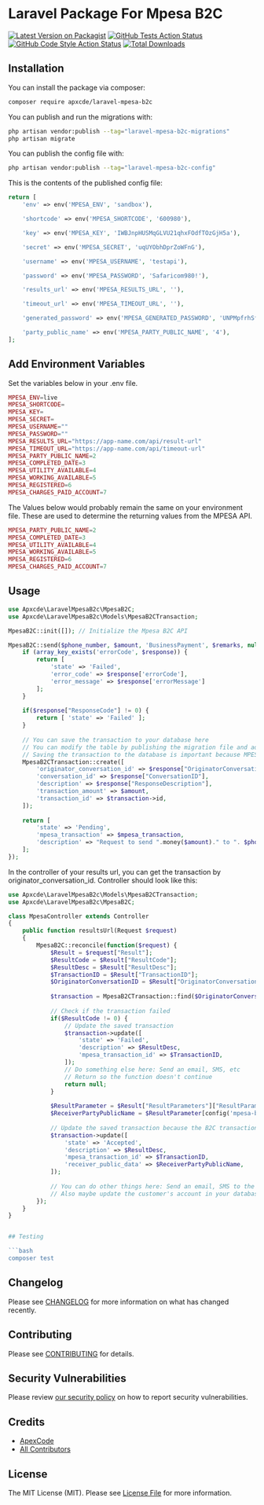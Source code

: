 # Laravel Package For Mpesa B2C

[![Latest Version on Packagist](https://img.shields.io/packagist/v/apxcde/laravel-mpesa-b2c.svg?style=flat-square)](https://packagist.org/packages/apxcde/laravel-mpesa-b2c)
[![GitHub Tests Action Status](https://img.shields.io/github/workflow/status/apxcde/laravel-mpesa-b2c/run-tests?label=tests)](https://github.com/apxcde/laravel-mpesa-b2c/actions?query=workflow%3Arun-tests+branch%3Amain)
[![GitHub Code Style Action Status](https://img.shields.io/github/workflow/status/apxcde/laravel-mpesa-b2c/Fix%20PHP%20code%20style%20issues?label=code%20style)](https://github.com/apxcde/laravel-mpesa-b2c/actions?query=workflow%3A"Fix+PHP+code+style+issues"+branch%3Amain)
[![Total Downloads](https://img.shields.io/packagist/dt/apxcde/laravel-mpesa-b2c.svg?style=flat-square)](https://packagist.org/packages/apxcde/laravel-mpesa-b2c)

## Installation

You can install the package via composer:

```bash
composer require apxcde/laravel-mpesa-b2c
```

You can publish and run the migrations with:

```bash
php artisan vendor:publish --tag="laravel-mpesa-b2c-migrations"
php artisan migrate
```

You can publish the config file with:

```bash
php artisan vendor:publish --tag="laravel-mpesa-b2c-config"
```

This is the contents of the published config file:

```php
return [
    'env' => env('MPESA_ENV', 'sandbox'),

    'shortcode' => env('MPESA_SHORTCODE', '600980'),

    'key' => env('MPESA_KEY', 'IWBJnpHUSMqGLVU21qhxFOdfTOzGjH5a'),

    'secret' => env('MPESA_SECRET', 'uqUYObhDprZoWFnG'),

    'username' => env('MPESA_USERNAME', 'testapi'),

    'password' => env('MPESA_PASSWORD', 'Safaricom980!'),

    'results_url' => env('MPESA_RESULTS_URL', ''),

    'timeout_url' => env('MPESA_TIMEOUT_URL', ''),

    'generated_password' => env('MPESA_GENERATED_PASSWORD', 'UNPMpfrhSfSeqN566HAlAQYaIQMeLvpEPZ5SiUR5pJn4faGYBnye251wCLGR56B3uOtT39UmoSeHtFhIa3torjhkXsfESm5NvKhIIOnHKa5Ry3rzeVxL+ruZE2st80HCLsbsJUQmvJ8vbE+h+NamH4DJi7JFHrHAPJ06BPjZuQEYbd/Lei1q4sdmQg6c38ZAnPIrvvWWidqxWc+uspbjqC+Dcyy6o9uwkfCCYGkvLtA8n2FM8MZazh/wgVjBOSV/RMmnt/cZjqoAiUVTkW6FMac77w1ejhweN4khV9mhmZvjmfaFmYi54nXbLSOC8FvkyiJf8uecNSAyWb5G/IhpaQ=='),

    'party_public_name' => env('MPESA_PARTY_PUBLIC_NAME', '4'),
];
```

## Add Environment Variables

Set the variables below in your .env file.

```php
MPESA_ENV=live
MPESA_SHORTCODE=
MPESA_KEY=
MPESA_SECRET=
MPESA_USERNAME=""
MPESA_PASSWORD=""
MPESA_RESULTS_URL="https://app-name.com/api/result-url"
MPESA_TIMEOUT_URL="https://app-name.com/api/timeout-url"
MPESA_PARTY_PUBLIC_NAME=2
MPESA_COMPLETED_DATE=3
MPESA_UTILITY_AVAILABLE=4
MPESA_WORKING_AVAILABLE=5
MPESA_REGISTERED=6
MPESA_CHARGES_PAID_ACCOUNT=7
```

The Values below would probably remain the same on your environment file. These are used to determine the returning values from the 
MPESA API.

```php
MPESA_PARTY_PUBLIC_NAME=2
MPESA_COMPLETED_DATE=3
MPESA_UTILITY_AVAILABLE=4
MPESA_WORKING_AVAILABLE=5
MPESA_REGISTERED=6
MPESA_CHARGES_PAID_ACCOUNT=7
```

## Usage

```php
use Apxcde\LaravelMpesaB2c\MpesaB2C;
use Apxcde\LaravelMpesaB2c\Models\MpesaB2CTransaction;

MpesaB2C::init([]); // Initialize the Mpesa B2C API

MpesaB2C::send($phone_number, $amount, 'BusinessPayment', $remarks, null, function($response) use ($amount, $phone_number) { 
    if (array_key_exists('errorCode', $response)) {
        return [
            'state' => 'Failed',
            'error_code' => $response['errorCode'],
            'error_message' => $response['errorMessage']
        ];
    }
    
    if($response["ResponseCode"] != 0) { 
        return [ 'state' => 'Failed' ];
    }
    
    // You can save the transaction to your database here
    // You can modify the table by publishing the migration file and adding values like phone_number, account_number, etc
    // Saving the transaction to the database is important because MPESA responds to the results url (value in the .env file).
    MpesaB2CTransaction::create([
        'originator_conversation_id' => $response["OriginatorConversationID"],
        'conversation_id' => $response["ConversationID"],
        'description' => $response["ResponseDescription"],
        'transaction_amount' => $amount,
        'transaction_id' => $transaction->id,
    ]);
    
    return [
        'state' => 'Pending',
        'mpesa_transaction' => $mpesa_transaction,
        'description' => "Request to send ".money($amount)." to ". $phone_number . " received successfully \n"
    ];
});
```

In the controller of your results url, you can get the transaction by originator_conversation_id. Controller should look like this:

```php
use Apxcde\LaravelMpesaB2c\Models\MpesaB2CTransaction;
use Apxcde\LaravelMpesaB2c\MpesaB2C;

class MpesaController extends Controller
{
    public function resultsUrl(Request $request)
    {
        MpesaB2C::reconcile(function($request) {
            $Result = $request["Result"];
            $ResultCode = $Result["ResultCode"];
            $ResultDesc = $Result["ResultDesc"];
            $TransactionID = $Result["TransactionID"];
            $OriginatorConversationID = $Result["OriginatorConversationID"];
            
            $transaction = MpesaB2CTransaction::find($OriginatorConversationID);
            
            // Check if the transaction failed
            if($ResultCode != 0) {
                // Update the saved transaction
                $transaction->update([
                    'state' => 'Failed',
                    'description' => $ResultDesc,
                    'mpesa_transaction_id' => $TransactionID,
                ]);
                // Do something else here: Send an email, SMS, etc
                // Return so the function doesn't continue
                return null;
            }
            
            $ResultParameter = $Result["ResultParameters"]["ResultParameter"];
            $ReceiverPartyPublicName = $ResultParameter[config('mpesa-b2c.party_public_name')]["Value"];
            
            // Update the saved transaction because the B2C transaction was successful 
            $transaction->update([
                'state' => 'Accepted',
                'description' => $ResultDesc,
                'mpesa_transaction_id' => $TransactionID,
                'receiver_public_data' => $ReceiverPartyPublicName,
            ]);
            
            // You can do other things here: Send an email, SMS to the customer, etc
            // Also maybe update the customer's account in your database
        });
    }
}
```

```php

## Testing

```bash
composer test
```

## Changelog

Please see [CHANGELOG](CHANGELOG.md) for more information on what has changed recently.

## Contributing

Please see [CONTRIBUTING](CONTRIBUTING.md) for details.

## Security Vulnerabilities

Please review [our security policy](../../security/policy) on how to report security vulnerabilities.

## Credits

- [ApexCode](https://github.com/apxcde)
- [All Contributors](../../contributors)

## License

The MIT License (MIT). Please see [License File](LICENSE.md) for more information.
